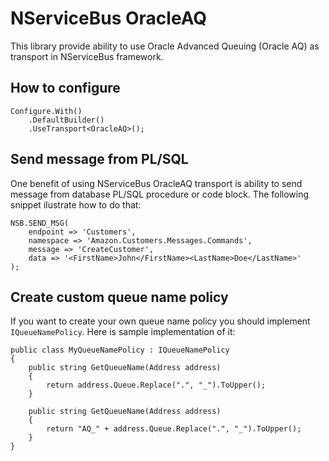 # NServiceBus OracleAQ

This library provide ability to use Oracle Advanced Queuing (Oracle AQ) as transport in NServiceBus framework.

## How to configure

    Configure.With()
        .DefaultBuilder()
        .UseTransport<OracleAQ>();

## Send message from PL/SQL

One benefit of using NServiceBus OracleAQ transport is ability to send message from database PL/SQL procedure or code block. 
The following snippet ilustrate how to do that:

    NSB.SEND_MSG(
        endpoint => 'Customers',
        namespace => 'Amazon.Customers.Messages.Commands',
        message => 'CreateCustomer',
        data => '<FirstName>John</FirstName><LastName>Doe</LastName>'
    );

## Create custom queue name policy

If you want to create your own queue name policy you should implement `IQueueNamePolicy`.
Here is sample implementation of it:

    public class MyQueueNamePolicy : IQueueNamePolicy
    {
        public string GetQueueName(Address address)
        {
            return address.Queue.Replace(".", "_").ToUpper();
        }

        public string GetQueueName(Address address)
        {
            return "AQ_" + address.Queue.Replace(".", "_").ToUpper();
        }
    }
